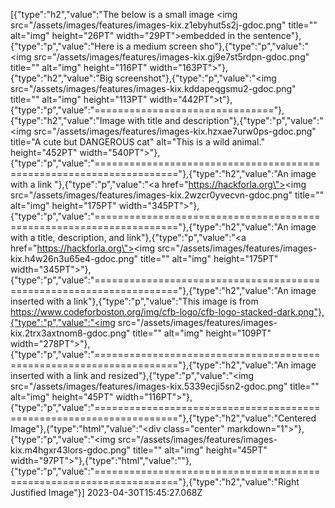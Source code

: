 [{"type":"h2","value":"The below is a small image <img src=\"/assets/images/features/images-kix.z1ebyhut5s2j-gdoc.png\" title=\"\" alt=\"img\" height=\"26PT\" width=\"29PT\">embedded in the sentence"},{"type":"p","value":"Here is a medium screen sho"},{"type":"p","value":"<img src=\"/assets/images/features/images-kix.gj9e7st5rdpn-gdoc.png\" title=\"\" alt=\"img\" height=\"116PT\" width=\"163PT\">"},{"type":"h2","value":"Big screenshot"},{"type":"p","value":"<img src=\"/assets/images/features/images-kix.kddapeqgsmu2-gdoc.png\" title=\"\" alt=\"img\" height=\"113PT\" width=\"442PT\">t"},{"type":"p","value":"==============================="},{"type":"h2","value":"Image with title and description"},{"type":"p","value":"<img src=\"/assets/images/features/images-kix.hzxae7urw0ps-gdoc.png\" title=\"A cute but DANGEROUS cat\" alt=\"This is a wild animal.\" height=\"452PT\" width=\"540PT\">"},{"type":"p","value":"===================================================================="},{"type":"h2","value":"An image with a link "},{"type":"p","value":"<a href=\"https://hackforla.org\"><img src=\"/assets/images/features/images-kix.2wzcr0yvecvn-gdoc.png\" title=\"\" alt=\"img\" height=\"175PT\" width=\"345PT\"></a>"},{"type":"p","value":"===================================================================="},{"type":"h2","value":"An image with a title, description, and link"},{"type":"p","value":"<a href=\"https://hackforla.org\"><img src=\"/assets/images/features/images-kix.h4w26n3u65e4-gdoc.png\" title=\"\" alt=\"img\" height=\"175PT\" width=\"345PT\"></a>"},{"type":"p","value":"===================================================================="},{"type":"h2","value":"An image inserted with a link"},{"type":"p","value":"This image is from https://www.codeforboston.org/img/cfb-logo/cfb-logo-stacked-dark.png"},{"type":"p","value":"<img src=\"/assets/images/features/images-kix.2trx3axtnom8-gdoc.png\" title=\"\" alt=\"img\" height=\"109PT\" width=\"278PT\">"},{"type":"p","value":"===================================================================="},{"type":"h2","value":"An image inserted with a link and resized"},{"type":"p","value":"<img src=\"/assets/images/features/images-kix.5339ecji5sn2-gdoc.png\" title=\"\" alt=\"img\" height=\"45PT\" width=\"116PT\">"},{"type":"p","value":"===================================================================="},{"type":"h2","value":"Centered Image"},{"type":"html","value":"<div class=\"center\" markdown=\"1\">"},{"type":"p","value":"<img src=\"/assets/images/features/images-kix.m4hgxr43lors-gdoc.png\" title=\"\" alt=\"img\" height=\"45PT\" width=\"97PT\">"},{"type":"html","value":"</div>"},{"type":"p","value":"===================================================================="},{"type":"h2","value":"Right Justified Image"}] 2023-04-30T15:45:27.068Z